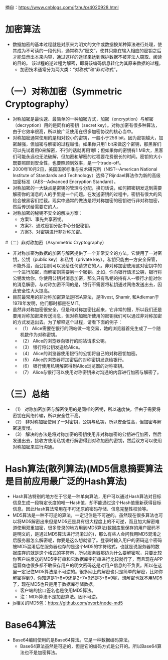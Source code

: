 摘自：https://www.cnblogs.com/jfzhu/p/4020928.html

# 加密算法
* 数据加密的基本过程就是对原来为明文的文件或数据按某种算法进行处理，使其成为不可读的一段代码，通常称为“密文”，使其只能在输入相应的密钥之后才能显示出本来内容，通过这样的途径来达到保护数据不被非法人窃取、阅读的目的。 该过程的逆过程为解密，即将该编码信息转化为其原来数据的过程。
    - 加密技术通常分为两大类：“对称式”和“非对称式”。

# （一）对称加密（Symmetric Cryptography）
* 对称加密是最快速、最简单的一种加密方式，加密（encryption）与解密（decryption）用的是同样的密钥（secret key）。对称加密有很多种算法，由于它效率很高，所以被广泛使用在很多加密协议的核心当中。
* 对称加密通常使用的是相对较小的密钥，一般小于256 bit。因为密钥越大，加密越强，但加密与解密的过程越慢。如果你只用1 bit来做这个密钥，那黑客们可以先试着用0来解密，不行的话就再用1解；但如果你的密钥有1 MB大，黑客们可能永远也无法破解，但加密和解密的过程要花费很长的时间。密钥的大小既要照顾到安全性，也要照顾到效率，是一个trade-off。
* 2000年10月2日，美国国家标准与技术研究所（NIST--American National Institute of Standards and Technology）选择了Rijndael算法作为新的高级加密标准（AES--Advanced Encryption Standard）。
* 对称加密的一大缺点是密钥的管理与分配，换句话说，如何把密钥发送到需要解密你的消息的人的手里是一个问题。在发送密钥的过程中，密钥有很大的风险会被黑客们拦截。现实中通常的做法是将对称加密的密钥进行非对称加密，然后传送给需要它的人。
* 对称加密的秘钥不安全的解决方案：
    - 方案1、事先共享密钥。
    - 方案2、通过密钥分配中心分配秘钥。
    - 方案3、对密钥进行非对称加密。

#（二）非对称加密（Asymmetric Cryptography）
* 非对称加密为数据的加密与解密提供了一个非常安全的方法，它使用了一对密钥，公钥（public key）和私钥（private key）。私钥只能由一方安全保管，不能外泄，而公钥则可以发给任何请求它的人。非对称加密使用这对密钥中的一个进行加密，而解密则需要另一个密钥。比如，你向银行请求公钥，银行将公钥发给你，你使用公钥对消息加密，那么只有私钥的持有人--银行才能对你的消息解密。与对称加密不同的是，银行不需要将私钥通过网络发送出去，因此安全性大大提高。
* 目前最常用的非对称加密算法是RSA算法，是Rivest, Shamir, 和Adleman于1978年发明，他们那时都是在MIT。
* 虽然非对称加密很安全，但是和对称加密比起来，它非常的慢，所以我们还是要用对称加密来传送消息，但对称加密所使用的密钥我们可以通过非对称加密的方式发送出去。为了解释这个过程，请看下面的例子：
    - （1） Alice需要在银行的网站做一笔交易，她的浏览器首先生成了一个随机数作为对称密钥。
    - （2） Alice的浏览器向银行的网站请求公钥。
    - （3） 银行将公钥发送给Alice。
    - （4） Alice的浏览器使用银行的公钥将自己的对称密钥加密。
    - （5） Alice的浏览器将加密后的对称密钥发送给银行。
    - （6） 银行使用私钥解密得到Alice浏览器的对称密钥。
    - （7） Alice与银行可以使用对称密钥来对沟通的内容进行加密与解密了。

# （三）总结
* （1） 对称加密加密与解密使用的是同样的密钥，所以速度快，但由于需要将密钥在网络传输，所以安全性不高。
* （2） 非对称加密使用了一对密钥，公钥与私钥，所以安全性高，但加密与解密速度慢。
* （3） 解决的办法是将对称加密的密钥使用非对称加密的公钥进行加密，然后发送出去，接收方使用私钥进行解密得到对称加密的密钥，然后双方可以使用对称加密来进行沟通。

# Hash算法(散列算法)(MD5信息摘要算法是目前应用最广泛的Hash算法)
* Hash算法特别的地方在于它是一种单向算法，用户可以通过Hash算法对目标信息生成一段特定长度的唯一Hash值，却不能通过这个Hash值重新获得目标信息。因此Hash算法常用在不可还原的密码存储、信息完整性校验等。
* MD5算法是一种不可逆的算法，一定记住是不可逆的。虽然现在很多算法也可以将MD5解密出来但是MD5还是具有很大程度上的不可逆，而且加大解密难道使用双重加密，很多登录的地方用到MD5算法(数据库里保存的用户密码不是明文的，是通过MD5算法进行混淆过的)，那么有些人会问我用MD5混淆之后服务器怎么解密呢，你要是这么想就错了。登录时输入用户的密码这个密码被MD5混淆后在服务器也存的是这个MD5的字符格式，也就是说服务器的数据库存的就是这个格式的字符串，所以服务器那边为什么要解密呢，只要比较你客户端发送的MD5字符串和它数据库字符串进行比较就行了，而且现在APP运营商也很多都不敢保存用户的明文密码这是对用户信息的不负责。所以在这里一定记住MD5算法是不可逆的。很多网上的解密也只是简单的解密，比如你解密得到9，你知道是1+8=9还是2+7=9还是3+6=9呢，想解密也就不用MD5了，现在MD5也只是用于数据库存储数据。
    - 客户端的接口签名也是使用MD5算法。
    - 注：MD5算法不是加密算法。因不可逆。
* js相关的MD5包：https://github.com/pvorb/node-md5

# Base64算法
* Base64编码使用的是Base64算法。它是一种数据编码算法。
    - Base64算法虽然是可逆的，但是它的编码方式是公开的。所以Base64算法也不是加密算法。
